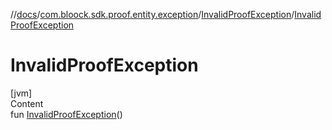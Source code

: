 //[docs](../../index.md)/[com.bloock.sdk.proof.entity.exception](../index.md)/[InvalidProofException](index.md)/[InvalidProofException](-invalid-proof-exception.md)



# InvalidProofException  
[jvm]  
Content  
fun [InvalidProofException](-invalid-proof-exception.md)()  



